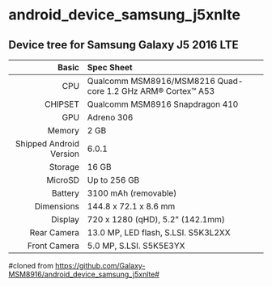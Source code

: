 # android_device_samsung_j5xnlte

## Device tree for Samsung Galaxy J5 2016 LTE

Basic   | Spec Sheet
-------:|:-------------------------
CPU     | Qualcomm MSM8916/MSM8216 Quad-core 1.2 GHz ARM® Cortex™ A53
CHIPSET | Qualcomm MSM8916 Snapdragon 410
GPU     | Adreno 306
Memory  | 2 GB
Shipped Android Version | 6.0.1
Storage | 16 GB
MicroSD | Up to 256 GB
Battery | 3100 mAh (removable)
Dimensions | 144.8 x 72.1 x 8.6 mm
Display | 720 x 1280 (qHD), 5.2" (142.1mm)
Rear Camera  | 13.0 MP, LED flash, S.LSI. S5K3L2XX
Front Camera | 5.0 MP, S.LSI. S5K5E3YX

#cloned from https://github.com/Galaxy-MSM8916/android_device_samsung_j5xnlte#
